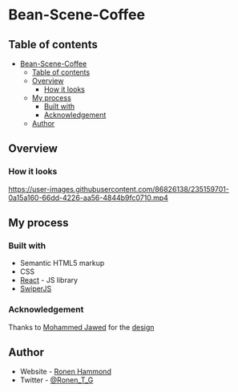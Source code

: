 # Bean-Scene-Coffee

## Table of contents

- [Bean-Scene-Coffee](#bean-scene-coffee)
  - [Table of contents](#table-of-contents)
  - [Overview](#overview)
    - [How it looks](#how-it-looks)
  - [My process](#my-process)
    - [Built with](#built-with)
    - [Acknowledgement](#acknowledgement)
  - [Author](#author)

## Overview
  
### How it looks


https://user-images.githubusercontent.com/86826138/235159701-0a15a160-66dd-4226-aa56-4844b9fc0710.mp4



## My process

### Built with

- Semantic HTML5 markup
- CSS
- [React](https://reactjs.org/) - JS library
- [SwiperJS](https://swiperjs.com/)

### Acknowledgement

Thanks to [Mohammed Jawed](https://www.figma.com/@thisuix571) for the [design](https://www.figma.com/community/file/1201418433329014860)

## Author

- Website - [Ronen Hammond](https://ronenhammond.netlify.app/)
- Twitter - [@Ronen_T_G](https://twitter.com/Ronen_T_G)
